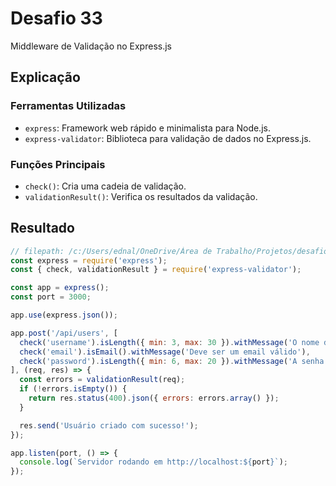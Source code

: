 # Desafio 33

Middleware de Validação no Express.js

## Explicação

### Ferramentas Utilizadas

- `express`: Framework web rápido e minimalista para Node.js.
- `express-validator`: Biblioteca para validação de dados no Express.js.

### Funções Principais

- `check()`: Cria uma cadeia de validação.
- `validationResult()`: Verifica os resultados da validação.

## Resultado

```javascript
// filepath: /c:/Users/ednal/OneDrive/Área de Trabalho/Projetos/desafios/node/day033/day033.js
const express = require('express');
const { check, validationResult } = require('express-validator');

const app = express();
const port = 3000;

app.use(express.json());

app.post('/api/users', [
  check('username').isLength({ min: 3, max: 30 }).withMessage('O nome de usuário deve ter pelo menos 3 caracteres'),
  check('email').isEmail().withMessage('Deve ser um email válido'),
  check('password').isLength({ min: 6, max: 20 }).withMessage('A senha deve ter pelo menos 6 caracteres')
], (req, res) => {
  const errors = validationResult(req);
  if (!errors.isEmpty()) {
    return res.status(400).json({ errors: errors.array() });
  }

  res.send('Usuário criado com sucesso!');
});

app.listen(port, () => {
  console.log(`Servidor rodando em http://localhost:${port}`);
});
```